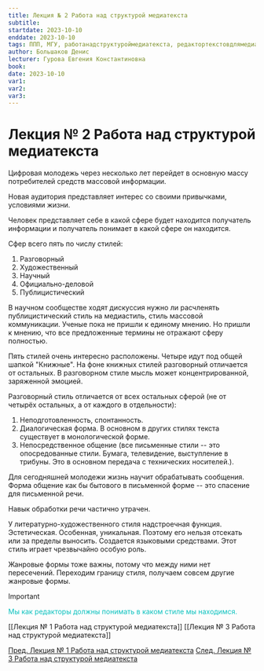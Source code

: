 ```yaml
---
title: Лекция № 2 Работа над структурой медиатекста
subtitle: 
startdate: 2023-10-10
enddate: 2023-10-10
tags: ППП, МГУ, работанадструктуроймедиатекста, редактортекстовдлямедиа
author: Большаков Денис
lecturer: Гурова Евгения Константиновна
book: 
date: 2023-10-10
var1: 
var2: 
var3:
---
```


# Лекция № 2 Работа над структурой медиатекста



Цифровая молодежь через несколько лет перейдет в основную массу потребителей средств массовой информации. 

Новая аудитория представляет интерес со своими привычками, условиями жизни. 

Человек представляет себе в какой сфере будет находится получатель информации и получатель понимает в какой сфере он находится.  

Сфер всего пять по числу стилей:
1. Разговорный
2. Художественный
3. Научный
4. Официально-деловой
5. Публицистический

В научном сообществе ходят дискуссия нужно ли расчленять публицистический стиль на медиастиль, стиль массовой коммуникации. Ученые пока не пришли к единому мнению. Но пришли к мнению, что все предложенные термины не отражают сферу полностью.

Пять стилей очень интересно расположены. Четыре идут под общей шапкой "Книжные". На фоне книжных стилей разговорный отличается от остальных. В разговорном стиле мысль может концентрированной, заряженной эмоцией. 

Разговорный стиль отличается от всех остальных сферой (не от четырёх остальных, а от каждого в отдельности):
1. Неподготовленность, спонтанность.  
2. Диалогическая форма. В основном в других стилях текста существует в монологической форме.
3. Непосредственное общение (все письменные стили -- это опосредованные стили. Бумага, телевидение, выступление в трибуны. Это в основном передача с технических носителей.). 

Для сегодняшней молодежи жизнь научит обрабатывать сообщения. Форма общение как бы бытового в письменной форме -- это спасение для письменной речи. 

Навык обработки речи частично утрачен.

У литературно-художественного стиля надстроечная функция. Эстетическая. Особенная, уникальная. Поэтому его нельзя отсекать или за пределы выносить. Создается языковыми средствами. Этот стиль играет чрезвычайно особую роль. 

Жанровые формы тоже важны, потому что между ними нет пересечений. Переходим границу стиля, получаем совсем другие жанровые формы. 

>[!important]
><span style = "color:#09c1be">Мы как редакторы должны понимать в каком стиле мы находимся.</span> 

[[Лекция № 1 Работа над структурой медиатекста]] [[Лекция № 3 Работа над структурой медиатекста]]

[Пред. Лекция № 1 Работа над структурой медиатекста](https://github.com/denisbolshakoff/MSU/blob/main/Работа%20над%20структурой%20медитекста/Лекция%20№%201%20Работа%20над%20структурой%20медиатекста.md)        [След. Лекция № 3 Работа над структурой медиатекста](https://github.com/denisbolshakoff/MSU/blob/main/Работа%20над%20структурой%20медитекста/Лекция%20№%203%20Работа%20над%20структурой%20медиатекста.md)